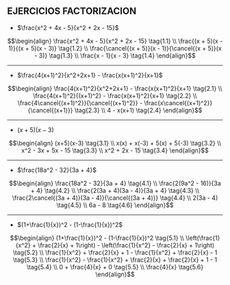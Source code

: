 ## EJERCICIOS FACTORIZACION
- $\frac{x^2 + 4x - 5}{x^2 + 2x - 15}$ 
```math
\begin{align}
\frac{x^2 + 4x - 5}{x^2 + 2x - 15} \tag{1.1} \\
\frac{(x + 5)(x - 1)}{(x + 5)(x - 3)} \tag{1.2} \\
\frac{\cancel{(x + 5)}(x - 1)}{\cancel{(x + 5)}(x - 3)} \tag{1.3} \\
\frac{x - 1}{x - 3} \tag{1.4}
\end{align}
```
---
- $\frac{4(x+1)^2}{x^2+2x+1} - \frac{x(x+1)^2}{x+1}$
```math
\begin{align}
\frac{4(x+1)^2}{x^2+2x+1} - \frac{x(x+1)^2}{x+1} \tag{2.1} \\
\frac{4(x+1)^2}{(x+1)^2} - \frac{x(x+1)^2}{x+1} \tag{2.2} \\
\frac{4\cancel{(x+1)^2}}{\cancel{(x+1)^2}} - \frac{x\cancel{(x+1)^2}}{\cancel{(x+1)}} \tag{2.3} \\
4 - x(x+1) \tag{2.4}
\end{align}
```
---
- $(x+5)(x-3)$
```math
\begin{align}
(x+5)(x-3) \tag{3.1} \\
x(x) + x(-3) + 5(x) + 5(-3) \tag{3.2} \\
x^2 - 3x + 5x - 15 \tag{3.3} \\
x^2 + 2x - 15 \tag{3.4}
\end{align}
```
---
- $\frac{18a^2 - 32}{3a + 4}$
```math
\begin{align}
\frac{18a^2 - 32}{3a + 4} \tag{4.1} \\
\frac{2(9a^2 - 16)}{3a + 4} \tag{4.2} \\
\frac{2(3a + 4)(3a - 4)}{3a + 4} \tag{4.3} \\
\frac{2\cancel{(3a + 4)}(3a - 4)}{\cancel{(3a + 4)}} \tag{4.4} \\
2(3a - 4) \tag{4.5} \\
6a - 8 \tag{4.6}
\end{align}
```
---
- $(1+\frac{1}{x})^2 - (1-\frac{1}{x})^2$
```math
\begin{align}
(1+\frac{1}{x})^2 - (1-\frac{1}{x})^2 \tag{5.1} \\
\left(\frac{1}{x^2} + \frac{2}{x} + 1\right) - \left(\frac{1}{x^2} - \frac{2}{x} + 1\right) \tag{5.2} \\
\frac{1}{x^2} + \frac{2}{x} + 1 - \frac{1}{x^2} + \frac{2}{x} - 1 \tag{5.3} \\
\frac{1}{x^2} - \frac{1}{x^2} + \frac{2}{x} + \frac{2}{x} + 1 - 1 \tag{5.4} \\
0 + \frac{4}{x} + 0 \tag{5.5} \\
\frac{4}{x} \tag{5.6}
\end{align}
```

